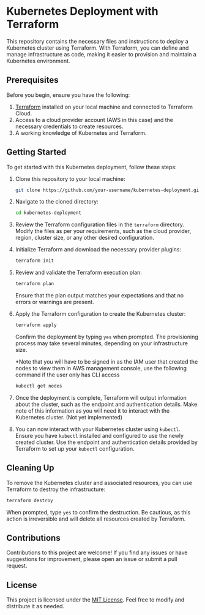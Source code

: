 # Kubernetes Deployment with Terraform

This repository contains the necessary files and instructions to deploy a Kubernetes cluster using Terraform. With Terraform, you can define and manage infrastructure as code, making it easier to provision and maintain a Kubernetes environment.

## Prerequisites

Before you begin, ensure you have the following:

1. [Terraform](https://www.terraform.io/downloads.html) installed on your local machine and connected to Terraform Cloud.
2. Access to a cloud provider account (AWS in this case) and the necessary credentials to create resources.
3. A working knowledge of Kubernetes and Terraform.

## Getting Started

To get started with this Kubernetes deployment, follow these steps:

1. Clone this repository to your local machine:

   ```bash
   git clone https://github.com/your-username/kubernetes-deployment.git
   ```

2. Navigate to the cloned directory:

   ```bash
   cd kubernetes-deployment
   ```

3. Review the Terraform configuration files in the `terraform` directory. Modify the files as per your requirements, such as the cloud provider, region, cluster size, or any other desired configuration.

4. Initialize Terraform and download the necessary provider plugins:

   ```bash
   terraform init
   ```

5. Review and validate the Terraform execution plan:

   ```bash
   terraform plan
   ```

   Ensure that the plan output matches your expectations and that no errors or warnings are present.

6. Apply the Terraform configuration to create the Kubernetes cluster:

   ```bash
   terraform apply
   ```

   Confirm the deployment by typing `yes` when prompted. The provisioning process may take several minutes, depending on your infrastructure size.

   *Note that you will have to be signed in as the IAM user that created the nodes to view them in AWS management console, use the following command if the user only has 
    CLI access

   ```bash
   kubectl get nodes
   ```

8. Once the deployment is complete, Terraform will output information about the cluster, such as the endpoint and authentication details. Make note of this information as you will need it to interact with the Kubernetes cluster. (Not yet implemented)

9. You can now interact with your Kubernetes cluster using `kubectl`. Ensure you have `kubectl` installed and configured to use the newly created cluster. Use the endpoint and authentication details provided by Terraform to set up your `kubectl` configuration.

## Cleaning Up

To remove the Kubernetes cluster and associated resources, you can use Terraform to destroy the infrastructure:

```bash
terraform destroy
```

When prompted, type `yes` to confirm the destruction. Be cautious, as this action is irreversible and will delete all resources created by Terraform.

## Contributions

Contributions to this project are welcome! If you find any issues or have suggestions for improvement, please open an issue or submit a pull request.

## License

This project is licensed under the [MIT License](LICENSE). Feel free to modify and distribute it as needed.
